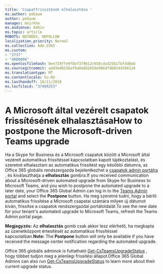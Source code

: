 ```yaml
---
title: 'Csapatfrissítések elhalasztása '
ms.author: pebaum
author: pebaum
manager: mnirkhe
ms.audience: Admin
ms.topic: article
ROBOTS: NOINDEX, NOFOLLOW
localization_priority: Normal
ms.collection: Adm_O365
ms.custom:
- "2737"
- "4000006"
ms.openlocfilehash: bee729ffe9fbbf379612c658cdad25b1fbfdd0ab
ms.sourcegitcommit: add3ed8156af0a0a8b2659e906dfd60144346124
ms.translationtype: MT
ms.contentlocale: hu-HU
ms.lasthandoff: 10/11/2019
ms.locfileid: "37469253"
---
```

# <a name="how-to-postpone-the-microsoft-driven-teams-upgrade"></a><span data-ttu-id="3c854-102">A Microsoft által vezérelt csapatok frissítésének elhalasztása</span><span class="sxs-lookup"><span data-stu-id="3c854-102">How to postpone the Microsoft-driven Teams upgrade</span></span>

<span data-ttu-id="3c854-103">Ha a Skype for Business és a Microsoft csapatok között a Microsoft által vezérelt automatikus frissítéssel kapcsolatban kapott tájékoztatást, és szeretné elhalasztani az automatikus frissítést egy későbbi dátumra, az Office 365 globális rendszergazda bejelentkezhet a [csapatok admin portálra](https://admin.teams.microsoft.com/dashboard) , és kiválaszthatja a **elhalasztás** gombra.</span><span class="sxs-lookup"><span data-stu-id="3c854-103">If you received communication about a Microsoft-driven automated upgrade from Skype for Business to Microsoft Teams, and you wish to postpone the automated upgrade to a later date, your Office 365 Global Admin can log in to the [Teams Admin portal](https://admin.teams.microsoft.com/dashboard) and select the **Postpone** button.</span></span> <span data-ttu-id="3c854-104">Ha meg szeretné tudni, hogy a bérlő automatikus frissítése a Microsoft csapatai számára milyen új dátumot kíván, frissítse a csapatok rendszergazdai portáloldalát.</span><span class="sxs-lookup"><span data-stu-id="3c854-104">To see the new date for your tenant's automated upgrade to Microsoft Teams, refresh the Teams Admin portal page.</span></span>

<span data-ttu-id="3c854-105">**Megjegyzés:** Az **elhalasztás** gomb csak akkor lesz elérhető, ha megkapta az üzenetközpont értesítését az automatikus frissítéssel kapcsolatban.</span><span class="sxs-lookup"><span data-stu-id="3c854-105">**Note:** The **Postpone** button will only be available if you have received the message center notification regarding the automated upgrade.</span></span> 

<span data-ttu-id="3c854-106">Office 365 globális adminok is futtatható [Get-CsTeamsUpgradeStatus](https://docs.microsoft.com/en-us/powershell/module/skype/get-csteamsupgradestatus?view=skype-ps) , hogy többet tudjon meg a jelenlegi frissítési állapot.</span><span class="sxs-lookup"><span data-stu-id="3c854-106">Office 365 Global Admins can also run [Get-CsTeamsUpgradeStatus](https://docs.microsoft.com/en-us/powershell/module/skype/get-csteamsupgradestatus?view=skype-ps) to learn more about their current upgrade status.</span></span> 